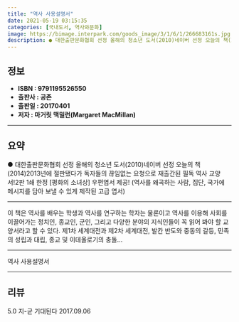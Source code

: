 ```yaml
---
title: "역사 사용설명서"
date: 2021-05-19 03:15:35
categories: [국내도서, 역사와문화]
image: https://bimage.interpark.com/goods_image/3/1/6/1/266683161s.jpg
description: ● 대한출판문화협회 선정 올해의 청소년 도서(2010)네이버 선정 오늘의 책(2014)2013년에 절판됐다가 독자들의 끊임없는 요청으로 재출간된 필독 역사 교양서!2판 1쇄 한정 [평화의 소녀상] 우편엽서 제공! (역사를 왜곡하는 사람, 집단, 국가에 메시지를 담아 보낼 수 있게 제작
---
```


## **정보**

- **ISBN : 9791195526550**
- **출판사 : 공존**
- **출판일 : 20170401**
- **저자 : 마거릿 맥밀런(Margaret MacMillan)**

------



## **요약**

●  대한출판문화협회 선정 올해의 청소년 도서(2010)네이버 선정 오늘의 책(2014)2013년에 절판됐다가 독자들의 끊임없는 요청으로 재출간된 필독 역사 교양서!2판 1쇄 한정 [평화의 소녀상] 우편엽서 제공! (역사를 왜곡하는 사람, 집단, 국가에 메시지를 담아 보낼 수 있게 제작된 고급 엽서)

------

이 책은 역사를 배우는 학생과 역사를 연구하는 학자는 물론이고 역사를 이용해 사회를 이끌어가는 정치인, 종교인, 군인, 그리고 다양한 분야의 지식인들이 꼭 읽어 봐야 할 교양서라고 할 수 있다. 제1차 세계대전과 제2차 세계대전, 발칸 반도와 중동의 갈등, 민족의 성립과 대립, 종교 및 이데올로기의 충돌... 

------


역사 사용설명서 

------


## **리뷰** 

5.0 지-균 기대된다 2017.09.06 <br/>